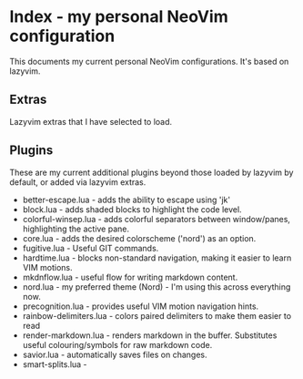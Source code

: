 # Index - my personal NeoVim configuration

This documents my current personal NeoVim configurations. It's based on lazyvim.

## Extras

Lazyvim extras that I have selected to load.

## Plugins

These are my current additional plugins beyond those loaded by lazyvim by default, or added via lazyvim extras.

- better-escape.lua - adds the ability to escape using 'jk'
- block.lua - adds shaded blocks to highlight the code level.
- colorful-winsep.lua - adds colorful separators between window/panes, highlighting the active pane.
- core.lua - adds the desired colorscheme ('nord') as an option.
- fugitive.lua - Useful GIT commands.
- hardtime.lua - blocks non-standard navigation, making it easier to learn VIM motions.
- mkdnflow.lua - useful flow for writing markdown content.
- nord.lua - my preferred theme (Nord) - I'm using this across everything now.
- precognition.lua - provides useful VIM motion navigation hints.
- rainbow-delimiters.lua - colors paired delimiters to make them easier to read
- render-markdown.lua - renders markdown in the buffer. Substitutes useful colouring/symbols for raw markdown code.
- savior.lua - automatically saves files on changes.
- smart-splits.lua - 
